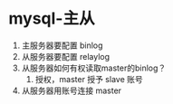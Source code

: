 # mysql-主从

1. 主服务器要配置 binlog
2. 从服务器要配置 relaylog
3. 从服务器如何有权读取master的binlog？
   1. 授权，master 授予 slave 账号
4. 从服务器用账号连接 master 


